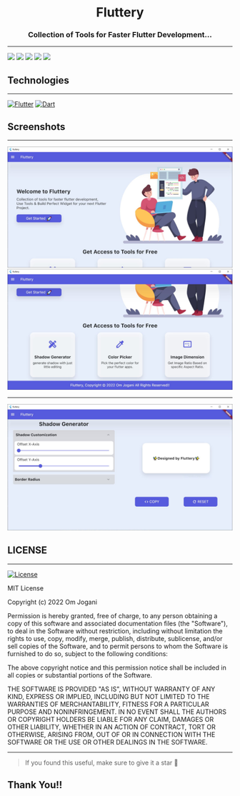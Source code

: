 
<h1 align="center" style="border-bottom:none; margin-bottom: 0px">
 Fluttery
<h3 align="center" style="border-bottom:none">
 Collection of Tools for Faster Flutter Development...
</h3>
</h1>

---

<a><img src="https://img.shields.io/github/issues/omjogani/Fluttery?color=565BDD&style=for-the-badge"/></a>
<a><img src="https://img.shields.io/github/issues-pr/omjogani/Fluttery?color=565BDD&style=for-the-badge"/></a>
<a><img src="https://img.shields.io/github/stars/omjogani/Fluttery?color=565BDD&style=for-the-badge"/></a>
<a><img src="https://img.shields.io/github/forks/omjogani/Fluttery?color=565BDD&style=for-the-badge"/></a>
<a><img src="https://img.shields.io/github/contributors/omjogani/Fluttery?color=565BDD&style=for-the-badge"/></a>

## Technologies
---
[![Flutter](https://img.shields.io/badge/flutter-%2302569B.svg?style=for-the-badge&logo=Flutter&logoColor=white)]("https://flutter.dev")
[![Dart](https://img.shields.io/badge/dart-%2302569B.svg?style=for-the-badge&logo=dart&logoColor=white)]("https://flutter.dev")

## Screenshots
---
![Home](https://github.com/omjogani/Fluttery/blob/master/screenshots/home1.JPG?raw=true "Home")
![Home](https://github.com/omjogani/Fluttery/blob/master/screenshots/home2.JPG?raw=true "Home")

---

![Shadow_Generator](https://github.com/omjogani/Fluttery/blob/master/screenshots/shadow_generator.JPG?raw=true "Shadow_Generator")


## LICENSE
---

[![License](https://img.shields.io/github/license/omjogani/Fluttery?color=565BDD&style=for-the-badge)](./LICENSE)

MIT License

Copyright (c) 2022 Om Jogani

Permission is hereby granted, free of charge, to any person obtaining a copy
of this software and associated documentation files (the "Software"), to deal
in the Software without restriction, including without limitation the rights
to use, copy, modify, merge, publish, distribute, sublicense, and/or sell
copies of the Software, and to permit persons to whom the Software is
furnished to do so, subject to the following conditions:

The above copyright notice and this permission notice shall be included in all
copies or substantial portions of the Software.

THE SOFTWARE IS PROVIDED "AS IS", WITHOUT WARRANTY OF ANY KIND, EXPRESS OR
IMPLIED, INCLUDING BUT NOT LIMITED TO THE WARRANTIES OF MERCHANTABILITY,
FITNESS FOR A PARTICULAR PURPOSE AND NONINFRINGEMENT. IN NO EVENT SHALL THE
AUTHORS OR COPYRIGHT HOLDERS BE LIABLE FOR ANY CLAIM, DAMAGES OR OTHER
LIABILITY, WHETHER IN AN ACTION OF CONTRACT, TORT OR OTHERWISE, ARISING FROM,
OUT OF OR IN CONNECTION WITH THE SOFTWARE OR THE USE OR OTHER DEALINGS IN THE
SOFTWARE.

---
>If you found this useful, make sure to give it a star 🌟

## Thank You!!